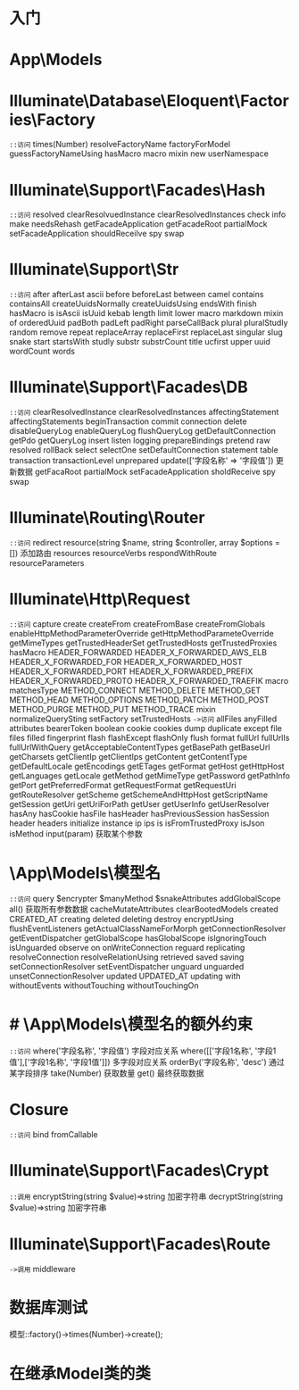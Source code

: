 # 入门


# App\Models


# Illuminate\Database\Eloquent\Factories\Factory
`::访问`
times(Number)
resolveFactoryName
factoryForModel
guessFactoryNameUsing
hasMacro
macro
mixin
new
userNamespace

# Illuminate\Support\Facades\Hash
`::访问`
resolved
clearResolvuedInstance
clearResolvedInstances
check
info
make
needsRehash
getFacadeApplication
getFacadeRoot
partialMock
setFacadeApplication
shouldReceilve
spy
swap

# Illuminate\Support\Str
`::访问`
after
afterLast
ascii
before
beforeLast
between
camel
contains
containsAll
createUuidsNormally
createUuidsUsing
endsWith
finish
hasMacro
is
isAscii
isUuid
kebab
length
limit
lower
macro
markdown
mixin
of
orderedUuid
padBoth
padLeft
padRight
parseCallBack
plural
pluralStudly
random
remove
repeat
replaceArray
replaceFirst
replaceLast
singular
slug
snake
start
startsWith
studly
substr
substrCount
title
ucfirst
upper
uuid
wordCount
words

# Illuminate\Support\Facades\DB
`::访问`
clearResolvedInstance
clearResolvedInstances
affectingStatement
affectingStatements
beginTransaction
commit
connection
delete
disableQueryLog
enableQueryLog
flushQueryLog
getDefaultConnection
getPdo
getQueryLog
insert
listen
logging
prepareBindings
pretend
raw
resolved
rollBack
select
selectOne
setDefaultConnection
statement
table
transaction
transactionLevel
unprepared
update(['字段名称' => '字段值'])
更新数据
getFacaRoot
partialMock
setFacadeApplication
sholdReceive
spy
swap

# Illuminate\Routing\Router
`::访问`
redirect
resource(string $name, string $controller, array $options = [])
添加路由
resources
resourceVerbs
respondWithRoute
resourceParameters


# Illuminate\Http\Request
`::访问`
capture
create
createFrom
createFromBase
createFromGlobals
enableHttpMethodParameterOverride
getHttpMethodParameteOverride
getMimeTypes
getTrustedHeaderSet
getTrustedHosts
getTrustedProxies
hasMacro
HEADER_FORWARDED
HEADER_X_FORWARDED_AWS_ELB
HEADER_X_FORWARDED_FOR
HEADER_X_FORWARDED_HOST
HEADER_X_FORWARDED_PORT
HEADER_X_FORWARDED_PREFIX
HEADER_X_FORWARDED_PROTO
HEADER_X_FORWARDED_TRAEFIK
macro
matchesType
METHOD_CONNECT
METHOD_DELETE
METHOD_GET
METHOD_HEAD
METHOD_OPTIONS
METHOD_PATCH
METHOD_POST
METHOD_PURGE
METHOD_PUT
METHOD_TRACE
mixin
normalizeQuerySting
setFactory
setTrustedHosts
`->访问`
allFiles
anyFilled
attributes
bearerToken
boolean
cookie
cookies
dump
duplicate
except
file
files
filled
fingerprint
flash
flashExcept
flashOnly
flush
format
fullUrl
fullUrlIs
fullUrlWithQuery
getAcceptableContentTypes
getBasePath
getBaseUrl
getCharsets
getClientIp
getClientIps
getContent
getContentType
getDefaultLocale
getEncodings
getETages
getFormat
getHost
getHttpHost
getLanguages
getLocale
getMethod
getMimeType
getPassword
getPathInfo
getPort
getPreferredFormat
getRequestFormat
getRequestUri
getRouteResolver
getScheme
getSchemeAndHttpHost
getScriptName
getSession
getUri
getUriForPath
getUser
getUserInfo
getUserResolver
hasAny
hasCookie
hasFile
hasHeader
hasPreviousSession
hasSession
header
headers
initialize
instance
ip
ips
is
isFromTrustedProxy
isJson
isMethod
input(param)
获取某个参数




# \App\Models\模型名
`::访问`
query
$encrypter
$manyMethod
$snakeAttributes
addGlobalScope
all()
获取所有参数数据
cacheMutateAttributes
clearBootedModels
created
CREATED_AT
creating
deleted
deleting
destroy
encryptUsing
flushEventListeners
getActualClassNameForMorph
getConnectionResolver
getEventDispatcher
getGlobalScope
hasGlobalScope
isIgnoringTouch
isUnguarded
observe
on onWriteConnection
reguard
replicating
resolveConnection
resolveRelationUsing
retrieved
saved
saving
setConnectionResolver
setEventDispatcher
unguard
unguarded
unsetConnectionResolver
updated
UPDATED_AT
updating
with
withoutEvents
withoutTouching
withoutTouchingOn

# # \App\Models\模型名的额外约束
`::访问`
where('字段名称', '字段值')
字段对应关系
where([['字段1名称', '字段1值'],['字段1名称', '字段1值']])
多字段对应关系
orderBy('字段名称', 'desc')
通过某字段排序
take(Number)
获取数量
get()
最终获取数据


# Closure
`::访问`
bind
fromCallable

# Illuminate\Support\Facades\Crypt
`::调用`
encryptString(string $value)=>string
加密字符串
decryptString(string $value)=>string
加密字符串


# Illuminate\Support\Facades\Route
`->调用`
middleware

# 数据库测试
模型::factory()->times(Number)->create();

# 在继承Model类的类
